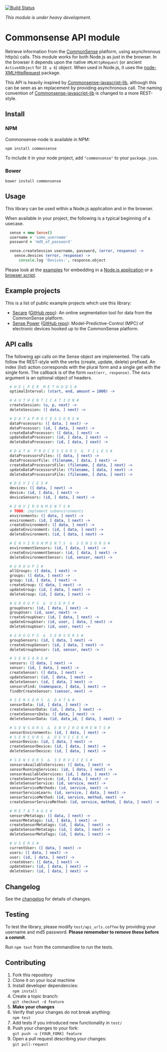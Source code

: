 [![Build Status](https://travis-ci.org/senseobservationsystems/commonsense-nodejs-module.png?branch=master)](https://travis-ci.org/senseobservationsystems/commonsense-nodejs-module)

*This module is under heavy development.*

# Commonsense API module

Retrieve information from the [CommonSense](http://www.sense-os.nl/commonsense) platform, using asynchronous http(s) calls.
This module works for both Node.js as just in the browser. In the browser it depends upon the native `XMLHttpRequest` (or ancient `ActiveXObject` for `IE ≤ 6`) object. When used in Node.js, it uses the [node-XMLHttpRequest](https://github.com/driverdan/node-XMLHttpRequest) package.

This API is heavily inspired by [Commonsense-javascript-lib](https://github.com/senseobservationsystems/commonsense-javascript-lib), although this can be seen as an replacement by providing asynchronous call. The naming convention of [Commonsense-javascript-lib](https://github.com/senseobservationsystems/commonsense-javascript-lib) is changed to a more REST-style.

## Install

### NPM
Commonsense-node is available in NPM:

`npm install commonsense`

To include it in your node project, add `"commonsense"` to your `package.json`.

### Bower

`bower install commonsense`


## Usage

This library can be used within a Node.js application and in the browser.

When available in your project, the following is a typical beginning of a usecase.

````coffeescript
  sense = new Sense()
  username = 'some_username'
  password = 'md5_of_password'

  sense.createSession username, password, (error, response) ->
    sense.devices (error, response) ->
      console.log 'Devices:', response.object
````

Please look at the [examples](examples) for embedding in a [Node.js application](examples/simple.coffee) or a [browser script](examples/simple.html).

## Example projects
This is a list of public example projects which use this library:

- [Secare](http://secare.herokuapp.com) ([GitHub repo](https://github.com/rvlasveld/secare)): An online segmentation tool for data from the CommonSense platform.
- [Sense Power](http://sensepower.herokuapp.com) ([GitHub repo](https://github.com/josvdh/sensepower)): Model-Predictive-Control (MPC) of electronic devices hooked up to the CommonSense platform.

## API calls

The following api calls on the Sense object are implemented.
The calls follow the REST-style with the verbs (create, update, delete) prefixed.
An index (list) action corresponds with the plural form and a single get with the single form.
The callback is of the form `next(err, response)`.
The `data` argument is an optional object of headers.

```coffeescript
  # H E L P E R  M E T H O D S #
  optimalInterval: (start, end, amount = 1000) ->

  # A U T H E N T I C A T I O N #
  createSession: (u, p, next) ->
  deleteSession: ([ data, ] next) ->

  # D A T A P R O C E S S O R S #
  dataProcessors: ([ data, ] next) ->
  dataProcessor: (id, [ data, ] next) ->
  createDataProcessor: ([ data, ] next) ->
  updateDataProcessor: (id, [ data, ] next) ->
  deleteDataProcessor: (id, [ data, ] next) ->

  # D A T A  P R O C E S S O R S  &  F I L E S #
  dataProcessorsFiles: ([ data, ] next) ->
  dataProcessorFile: (filename, [ data, ] next) ->
  createDataProcessorsFile: (filename, [ data, ] next) ->
  updateDataProcessorsFile: (filename, [ data, ] next) ->
  deleteDataProcessorsFile: (filename, [ data, ] next) ->

  # D E V I C E S #
  devices: ([ data, ] next) ->
  device: (id, [ data, ] next) ->
  deviceSensors: (id, [ data, ] next) ->

  # E N V I R O N M E N T S #
  # TODO: implement subenvironments
  environments: ([ data, ] next) ->
  environment: (id, [ data, ] next) ->
  createEnvironment: ([ data, ] next) ->
  updateEnvironment: (id, [ data, ] next) ->
  deleteEnvironment: (id, [ data, ] next) ->

  # E N V I R O N M E N T S  &  S E N S O R S #
  environmentSensors: (id, [ data, ] next) ->
  createEnvironmentSensor: (id, [ data, ] next) ->
  deleteEnvironmentSensor: (id, sensor, next) ->

  # G R O U P S #
  allGroups: ([ data, ] next) ->
  groups: ([ data, ] next) ->
  group: (id, [ data, ] next) ->
  createGroup: ([ data, ] next) ->
  updateGroup: (id, [ data, ] next) ->
  deleteGroup: (id, [ data, ] next) ->

  # G R O U P S  &  U S E R S #
  groupUsers: (id, [ data, ] next) ->
  groupUser: (id, user, next) ->
  createGroupUser: (id, [ data, ] next) ->
  updateGroupUser: (id, user, [ data, ] next) ->
  deleteGroupUser: (id, user, next) ->

  # G R O U P S  &  S E N S O R S #
  groupSensors: (id, [ data, ] next) ->
  createGroupSensor: (id, [ data, ] next) ->
  deleteGroupSensor: (id, sensor, next) ->

  # S E N S O R S #
  sensors: ([ data, ] next) ->
  sensor: (id, [ data, ] next) ->
  createSensor: ([ data, ] next) ->
  updateSensor: (id, [ data, ] next) ->
  deleteSensor: (id, [ data, ] next) ->
  sensorsFind: (namespace, [ data, ] next) ->
  findOrCreateSensor: (sensor, next) ->

  # S E N S O R S  &  D A T A #
  sensorData: (id, [ data, ] next) ->
  createSensorData: (id, [ data, ] next) ->
  createSensorsData: ([ data, ] next) ->
  deleteSensorData: (id, data_id, [ data, ] next) ->

  # S E N S O R S  &  E N V I R O N M E N T S #
  sensorEnvironments: (id, [ data, ] next) ->
  # S E N S O R S  &  D E V I C E S #
  sensorDevice: (id, [ data, ] next) ->
  createSensorDevice: (id, [ data, ] next) ->
  deleteSensorDevice: (id, [ data, ] next) ->

  # S E N S O R S  &  S E R V I C E S #
  sensorsAvailableServices: ([ data, ] next) ->
  sensorRunningServices: (id, [ data, ] next) ->
  sensorAvailableServices: (id, [ data, ] next) ->
  createSensorService: (id, [ data, ] next) ->
  deleteSensorService: (id, service, next) ->
  sensorServiceMethods: (id, service, next) ->
  sensorServiceLearn: (id, service, [ data, ] next) ->
  sensorServiceMethod: (id, service, method, next) ->
  createSensorServiceMethod: (id, service, method, [ data, ] next) ->

  # M E T A T A G S #
  sensorsMetatags: ([ data, ] next) ->
  sensorMetatags: (id, [ data, ] next) ->
  createSensorMetatags: (id, [ data, ] next) ->
  updateSensorMetatags: (id, [ data, ] next) ->
  deleteSensorMetaTags: (id, [ data, ] next) ->

  # U S E R S #
  currentUser: ([ data, ] next) ->
  users: ([ data, ] next) ->
  user: (id, [ data, ] next) ->
  createUser: ([ data, ] next) ->
  updateUser: (id, [ data, ] next) ->
  deleteUser: (id, [ data, ] next) ->
```

## Changelog

See the [changelog](CHANGELOG.md) for details of changes.

## Testing

To test the library, please modify `test/api_urls.coffee` by providing your username and md5 password. **Please rememeber to remove these before a commit**.

Run `npm test` from the commandline to run the tests.

## Contributing

1. Fork this repository
2. Clone it on your local machine
3. Install developer dependencies:<br />
`npm install`
4. Create a topic branch:<br />
`git checkout -d feature`
5. **Make your changes**
6. Verify that your changes do not break anything:<br />
`npm test`
7. Add tests if you introduced new functionality in `test/`
8. Push your changes to your fork:<br />
`git push -u [YOUR_FORK] feature`
9. Open a pull request describing your changes:<br />
`git pull-request`
